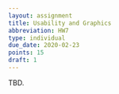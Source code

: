 ```yaml
---
layout: assignment
title: Usability and Graphics
abbreviation: HW7
type: individual
due_date: 2020-02-23
points: 15
draft: 1
---
```


TBD.
